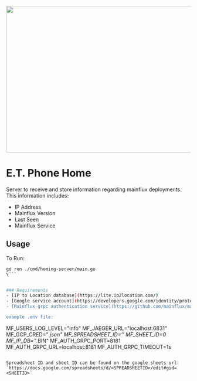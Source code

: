 <img src="https://wtop.com/wp-content/uploads/2019/07/AP_100073447735.jpg" width="600" height="400" />

# E.T. Phone Home

Server to receive and store information regarding mainflux deployments. This information includes:

- IP Address
- Mainflux Version
- Last Seen
- Mainflux Service

## Usage
To Run:

```bash
go run ./cmd/homing-server/main.go
\```


### Requirements
- [IP to Location database](https://lite.ip2location.com/)
- [Google service account](https://developers.google.com/identity/protocols/oauth2/service-account) - Don't forget to share the google sheets document with service account email.
- [Mainflux grpc authentication service](https://github.com/mainflux/mainflux/tree/master/auth)

example .env file:
```
MF_USERS_LOG_LEVEL="info"
MF_JAEGER_URL="localhost:6831"
MF_GCP_CRED="*.json"
MF_SPREADSHEET_ID=''
MF_SHEET_ID=0
MF_IP_DB="*.BIN"
MF_AUTH_GRPC_PORT=8181
MF_AUTH_GRPC_URL=localhost:8181
MF_AUTH_GRPC_TIMEOUT=1s
```

Spreadsheet ID and sheet ID can be found on the google sheets url: 
`https://docs.google.com/spreadsheets/d/<SPREADSHEETID>/edit#gid=<SHEETID>`